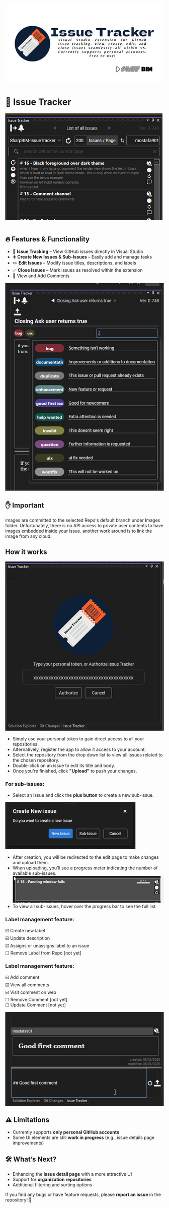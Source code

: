 ﻿![GitTracker_RepoCard](Images/GitTracker_RepoCard.png)

# 🚀 Issue Tracker

![OverView_Header](Images/OverView_Header.png)`

## 🔥 Features & Functionality  
- 📌 **Issue Tracking** – View GitHub issues directly in Visual Studio  
- ➕ **Create New Issues & Sub-Issues** – Easily add and manage tasks  
- ✏️ **Edit Issues** – Modify issue titles, descriptions, and labels  
- ✅ **Close Issues** – Mark issues as resolved within the extension  
- :punch: View and Add Comments  

![OverView_Labels](Images/Overview_Labels.png)

## :hand: Important
images are committed to the selected Repo's default branch under Images folder. Unfortunately, there is no API access to private user contents to have images embedded inside your issue. another work around is to link the image from any cloud.

## How it works
![Overview_Login](Images/overview_login.png)
- Simply use your personal token to gain direct access to all your repositories.
- Alternatively, register the app to allow it access to your account.
- Select the repository from the drop down list to view all issues related to the chosen repository.
- Double-click on an issue to edit its title and body.
- Once you're finished, click **"Upload"** to push your changes.

### For sub-issues:
  - Select an issue and click the **plus button** to create a new sub-issue.

![OverView_CreateIssue](Images/Overview_CreateIssue.png)
  
  - After creation, you will be redirected to the edit page to make changes and upload them.
  - When uploading, you'll see a progress meter indicating the number of available sub-issues.
  ![Overview_Login](Images/overview_subissue.png)
  - To view all sub-issues, hover over the progress bar to see the full list.


### Label management feature:
☑️ Create new label  
☑️ Update description  
☑️ Assigns or unassigns label to an issue  
☐ Remove Label from Repo [not yet]  

### Label management feature:
☑️ Add comment  
☑️ View all comments  
☑️ Visit comment on web  
☐ Remove Comment [not yet]  
☐ Update Comment [not yet]  

![OverView_CreateIssue](Images/Overview_GoodFirstComment.png)  

## ⚠️ Limitations  
- Currently supports **only personal GitHub accounts**  
- Some UI elements are still **work in progress** (e.g., issue details page improvements)  

## 🛠️ What’s Next?  
- Enhancing the **issue detail page** with a more attractive UI  
- Support for **organization repositories**  
- Additional filtering and sorting options  

If you find any bugs or have feature requests, please **report an issue** in the repository! 🚀  
